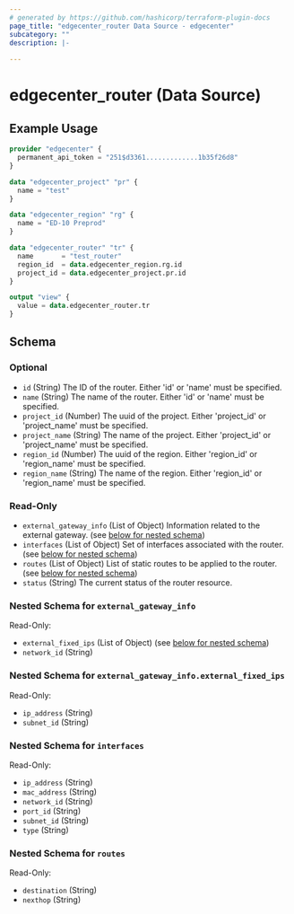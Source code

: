 ```yaml
---
# generated by https://github.com/hashicorp/terraform-plugin-docs
page_title: "edgecenter_router Data Source - edgecenter"
subcategory: ""
description: |-
  
---
```


# edgecenter_router (Data Source)



## Example Usage

```terraform
provider "edgecenter" {
  permanent_api_token = "251$d3361.............1b35f26d8"
}

data "edgecenter_project" "pr" {
  name = "test"
}

data "edgecenter_region" "rg" {
  name = "ED-10 Preprod"
}

data "edgecenter_router" "tr" {
  name       = "test_router"
  region_id  = data.edgecenter_region.rg.id
  project_id = data.edgecenter_project.pr.id
}

output "view" {
  value = data.edgecenter_router.tr
}
```

<!-- schema generated by tfplugindocs -->
## Schema

### Optional

- `id` (String) The ID of the router. Either 'id' or 'name' must be specified.
- `name` (String) The name of the router. Either 'id' or 'name' must be specified.
- `project_id` (Number) The uuid of the project. Either 'project_id' or 'project_name' must be specified.
- `project_name` (String) The name of the project. Either 'project_id' or 'project_name' must be specified.
- `region_id` (Number) The uuid of the region. Either 'region_id' or 'region_name' must be specified.
- `region_name` (String) The name of the region. Either 'region_id' or 'region_name' must be specified.

### Read-Only

- `external_gateway_info` (List of Object) Information related to the external gateway. (see [below for nested schema](#nestedatt--external_gateway_info))
- `interfaces` (List of Object) Set of interfaces associated with the router. (see [below for nested schema](#nestedatt--interfaces))
- `routes` (List of Object) List of static routes to be applied to the router. (see [below for nested schema](#nestedatt--routes))
- `status` (String) The current status of the router resource.

<a id="nestedatt--external_gateway_info"></a>
### Nested Schema for `external_gateway_info`

Read-Only:

- `external_fixed_ips` (List of Object) (see [below for nested schema](#nestedobjatt--external_gateway_info--external_fixed_ips))
- `network_id` (String)

<a id="nestedobjatt--external_gateway_info--external_fixed_ips"></a>
### Nested Schema for `external_gateway_info.external_fixed_ips`

Read-Only:

- `ip_address` (String)
- `subnet_id` (String)



<a id="nestedatt--interfaces"></a>
### Nested Schema for `interfaces`

Read-Only:

- `ip_address` (String)
- `mac_address` (String)
- `network_id` (String)
- `port_id` (String)
- `subnet_id` (String)
- `type` (String)


<a id="nestedatt--routes"></a>
### Nested Schema for `routes`

Read-Only:

- `destination` (String)
- `nexthop` (String)
